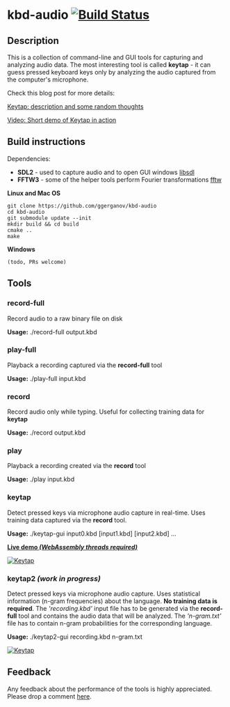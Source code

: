 # kbd-audio [![Build Status](https://travis-ci.org/ggerganov/kbd-audio.svg?branch=master)](https://travis-ci.org/ggerganov/kbd-audio?branch=master)

## Description

This is a collection of command-line and GUI tools for capturing and analyzing audio data. The most interesting tool is called **keytap** - it can guess pressed keyboard keys only by analyzing the audio captured from the computer's microphone.

Check this blog post for more details:

[Keytap: description and some random thoughts](https://ggerganov.github.io/jekyll/update/2018/11/30/keytap-description-and-thoughts.html)

[Video: Short demo of Keytap in action](https://www.youtube.com/watch?v=2OjzI9m7W10)

## Build instructions

Dependencies:

 - **SDL2** - used to capture audio and to open GUI windows [libsdl](https://www.libsdl.org)
 - **FFTW3** - some of the helper tools perform Fourier transformations [fftw](http://www.fftw.org)
 
**Linux and Mac OS**

    git clone https://github.com/ggerganov/kbd-audio
    cd kbd-audio
    git submodule update --init
    mkdir build && cd build
    cmake ..
    make
    
**Windows**

    (todo, PRs welcome)

## Tools

### record-full

Record audio to a raw binary file on disk

**Usage:** ./record-full output.kbd


### play-full

Playback a recording captured via the **record-full** tool

**Usage:** ./play-full input.kbd


### record

Record audio only while typing. Useful for collecting training data for **keytap**

**Usage:** ./record output.kbd


### play

Playback a recording created via the **record** tool

**Usage:** ./play input.kbd


### keytap

Detect pressed keys via microphone audio capture in real-time. Uses training data captured via the **record** tool.

**Usage:** ./keytap-gui input0.kbd [input1.kbd] [input2.kbd] ...

[**Live demo *(WebAssembly threads required)***](https://ggerganov.github.io/jekyll/update/2018/11/24/keytap.html)

<a href="https://i.imgur.com/mnRvT1X.gif" target="_blank">![Keytap](https://i.imgur.com/FXa60Pr.gif)</a>


### keytap2 *(work in progress)*

Detect pressed keys via microphone audio capture. Uses statistical information (n-gram frequencies) about the language. **No training data is required**. The *'recording.kbd'* input file has to be generated via the **record-full** tool and contains the audio data that will be analyzed. The *'n-gram.txt'* file has to contain n-gram probabilities for the corresponding language. 

**Usage:** ./keytap2-gui recording.kbd n-gram.txt

<a href="https://i.imgur.com/yR3m5Bm.jpg" target="_blank">![Keytap](https://i.imgur.com/yR3m5Bm.jpg)</a>

## Feedback

Any feedback about the performance of the tools is highly appreciated. Please drop a comment [here](https://github.com/ggerganov/kbd-audio/issues/3).
